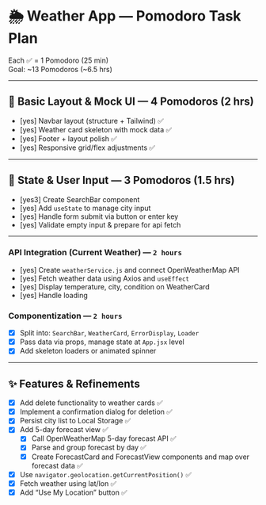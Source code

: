 # 🌦 Weather App — Pomodoro Task Plan

Each ✅ = 1 Pomodoro (25 min)  
Goal: ~13 Pomodoros (~6.5 hrs)

---

## 🎨 Basic Layout & Mock UI — 4 Pomodoros (2 hrs)

- [yes] Navbar layout (structure + Tailwind) ✅
- [yes] Weather card skeleton with mock data ✅
- [yes] Footer + layout polish ✅
- [yes] Responsive grid/flex adjustments ✅

---

## 📝 State & User Input — 3 Pomodoros (1.5 hrs)

- [yes3] Create SearchBar component
- [yes] Add `useState` to manage city input
- [yes] Handle form submit via button or enter key
- [yes] Validate empty input & prepare for api fetch

---

### API Integration (Current Weather) — `2 hours`

- [yes] Create `weatherService.js` and connect OpenWeatherMap API
- [yes] Fetch weather data using Axios and `useEffect`
- [yes] Display temperature, city, condition on WeatherCard
- [yes] Handle loading

### Componentization — `2 hours`

- [x] Split into: `SearchBar`, `WeatherCard`, `ErrorDisplay`, `Loader`
- [x] Pass data via props, manage state at `App.jsx` level
- [x] Add skeleton loaders or animated spinner

---

## ✨ Features & Refinements

- [x] Add delete functionality to weather cards ✅
- [x] Implement a confirmation dialog for deletion ✅
- [x] Persist city list to Local Storage ✅
- [x] Add 5-day forecast view ✅
  - [x] Call OpenWeatherMap 5-day forecast API ✅
  - [x] Parse and group forecast by day ✅
  - [x] Create ForecastCard and ForecastView components and map over forecast data ✅
- [x] Use `navigator.geolocation.getCurrentPosition()` ✅
- [x] Fetch weather using lat/lon ✅
- [x] Add “Use My Location” button ✅
